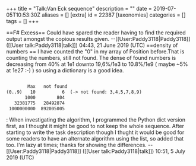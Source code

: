 +++
title = "Talk:Van Eck sequence"
description = ""
date = 2019-07-05T10:53:30Z
aliases = []
[extra]
id = 22387
[taxonomies]
categories = []
tags = []
+++

==F# Excess==
Could have spared the reader having to find the required output amongst the copious results given. --[[User:Paddy3118|Paddy3118]] ([[User talk:Paddy3118|talk]]) 04:43, 21 June 2019 (UTC)
==density of numbers ==
I have counted the "0" in my array of Position before.That is counting the numbers, still not found.
The dense of found numbers is decreasing from 40% at 1e1 downto 19,6%/1e3 to 10.8%/1e9 ( maybe ~5% at 1e27 :-) ) so using a dictionary is a good idea.

```txt

        Max   not found 
(0..9)   10          6  (-> not found: 3,4,5,7,8,9)
       1000        804
   32381775   28492874
 1000000000  892005005
```


: When investigating the algorithm, I programmed the Python dict version first, as I thought it might be good to not keep the whole sequence. After starting to write the task description though I thught it would be good for some readers to have an alternate algorithm using the list, so added that too. I'm lazy at times; thanks for showing the differences. --[[User:Paddy3118|Paddy3118]] ([[User talk:Paddy3118|talk]]) 10:51, 5 July 2019 (UTC)
